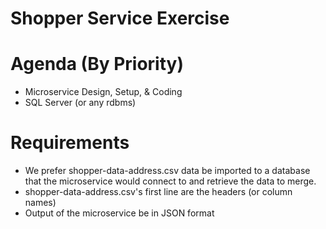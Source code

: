Shopper Service Exercise
=====================


# Agenda (By Priority)
* Microservice Design, Setup, & Coding
* SQL Server (or any rdbms)


# Requirements
* We prefer shopper-data-address.csv data be imported to a database that the microservice would connect to and retrieve the data to merge.
* shopper-data-address.csv's first line are the headers (or column names)
* Output of the microservice be in JSON format
